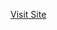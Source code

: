 <a href="[https://kaushh21.github.io/Figma6/](https://kaushh21.github.io/Figma-To-HTML-Jag-Roofing-/)" target="_blank">Visit Site</a>
